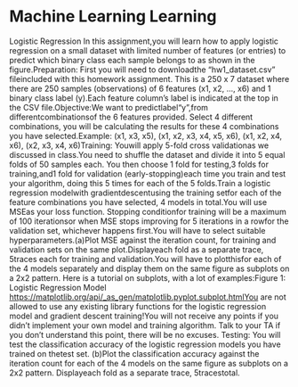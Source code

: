 # Machine Learning Learning
Logistic Regression 
In  this assignment,you  will  learn  how  to apply logistic regression  on  a  small  dataset  with limited number of features (or entries) to predict which binary class each sample belongs to as shown in the figure.Preparation: First  you  will  need  to downloadthe  “hw1_dataset.csv”  fileincluded  with  this  homework assignment. This is a 250 x 7 dataset where there are 250 samples (observations) of 6 features (x1, x2, ..., x6) and 1 binary class label (y).Each feature column’s label is indicated at the top in the CSV file.Objective:We  want  to  predictlabel“y”,from differentcombinationsof  the  6  features  provided.  Select  4 different  combinations,  you  will  be  calculating  the  results  for  these  4  combinations  you  have selected.Example: (x1, x3, x5), (x1, x2, x3, x4, x5, x6), (x1, x2, x4, x6), (x2, x3, x4, x6)Training: Youwill apply 5-fold cross validationas we discussed in class.You need to shuffle the dataset and divide it into 5 equal folds of 50 samples each.  You then choose 1 fold for testing,3 folds for training,and1  fold  for validation  (early-stopping)each  time  you  train  and  test  your  algorithm, doing this 5 times for each of the 5 folds.Train a logistic regression modelwith gradientdescentusing the training setfor each of the feature  combinations  you  have  selected,  4  models  in  total.You  will  use MSEas  your loss function. Stopping conditionfor training will be a maximum of 100 iterationsor when MSE stops improving for 5 iterations in a rowfor the validation set, whichever happens first.You will have to select suitable hyperparameters.(a)Plot  MSE  against the iteration  count,  for  training  and  validation  sets  on  the  same  plot.Displayeach fold  as a separate trace, 5traces each for training and validation.You will have to plotthisfor each of the 4 models separately and display them on the same figure as subplots on a 2x2 pattern. Here is a tutorial on subplots, with a lot of examples:Figure 1: Logistic Regression Model
https://matplotlib.org/api/_as_gen/matplotlib.pyplot.subplot.htmlYou  are  not  allowed  to  use  any existing library  functions for  the  logistic  regression  model and gradient descent training!You will not receive any points if you didn’t implement your own model and training algorithm. Talk to your TA if you don’t understand this point, there will be no excuses. Testing: You will test the classification accuracy of the logistic regression models you have trained on thetest set. (b)Plot the classification accuracy against the iteration count for each of the 4 models on the same  figure  as  subplots  on  a  2x2  pattern. Displayeach  fold  as  a  separate trace,  5tracestotal.
